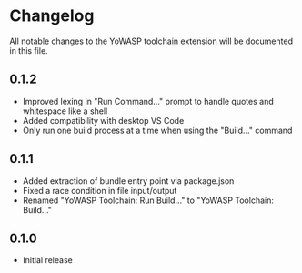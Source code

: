 # Changelog

All notable changes to the YoWASP toolchain extension will be documented in this file.

## 0.1.2

- Improved lexing in "Run Command..." prompt to handle quotes and whitespace like a shell
- Added compatibility with desktop VS Code
- Only run one build process at a time when using the "Build..." command

## 0.1.1

- Added extraction of bundle entry point via package.json
- Fixed a race condition in file input/output
- Renamed "YoWASP Toolchain: Run Build..." to "YoWASP Toolchain: Build..."

## 0.1.0

- Initial release